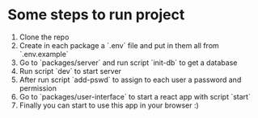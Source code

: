 <h1>Some steps to run project</h1>
<ol>
<li>Clone the repo</li>
<li>Create in each package a `.env` file and put in them all from `.env.example`</li>
<li>Go to `packages/server` and run script `init-db` to get a database</li>
<li>Run script `dev` to start server</li>
<li>After run script `add-pswd` to assign to each user a password and permission</li>
<li>Go to `packages/user-interface` to start a react app with script `start`</li>
<li>Finally you can start to use this app in your browser :)</li>
</ol>
